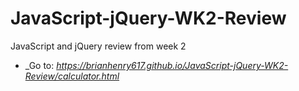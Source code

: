 # JavaScript-jQuery-WK2-Review
JavaScript and jQuery review from week 2

* _Go to: _https://brianhenry617.github.io/JavaScript-jQuery-WK2-Review/calculator.html_
